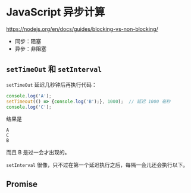 # JavaScript 异步计算

<https://nodejs.org/en/docs/guides/blocking-vs-non-blocking/>

- 同步：阻塞
- 异步：非阻塞

## `setTimeOut` 和 `setInterval`

`setTimeOut` 延迟几秒钟后再执行代码：

```javascript
console.log('A');
setTimeout(() => {console.log('B');}, 1000);  // 延迟 1000 毫秒
console.log('C');
```

结果是
```text
A
C
B
```

而且 B 是过一会才出现的。

`setInterval` 很像，只不过在第一个延迟执行之后，每隔一会儿还会执行以下。


## Promise

